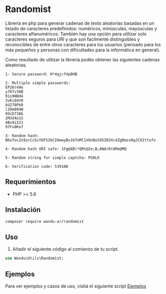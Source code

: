# Randomist

Librería en php para generar cadenas de texto aleatorias basadas en un listado de caracteres predefinidos: numéricos, minúsculas, mayúsculas y caracteres alfanuméricos. También hay una opción para utilizar solo caracteres seguros para URI y que son facilmente distinguibles y reconocibles de entre otros caracteres para los usuarios (pensado para los más pequeños y personas con dificultades para la informática en general).

Como resultado de utilizar la librería podés obtener las siguientes cadenas aleatorias.

```
1- Secure password: H*4qjcf4p8HB 

2- Multiple simple passwords:
EP26r49e
y76Tv30B
91s9NBd4
3vKi04Y0
kU270Pk0
l2Om884W
99iD73Ab
2M3d4o1S
4Bx9iI21
97Fx8Ko7

3- Random hash: BKxTocZs9zcCcbitKFS2bCI6mwyBx1bTeMl1VOnBuS95Z03Xc4ZgRmssRqJC6Ittofo

4- Random hash URI safe: 1Fg@4B)*QRt@2e;B;ANArD(8Me@MQ

5- Random string for simple captcha: PG8LK

6- Verification code: 539108
```

## Requerimientos

- PHP >= 5.6

## Instalación

```sh
composer require wandu-ar/randomist
```

## Uso

1. Añadir el siguiente código al comienzo de tu script.

```php
use Wandu\Utils\Randomist;
```

## Ejemplos

Para ver ejemplos y casos de uso, visitá el siguiente script [Ejemplos](../master/examples/index.php)

